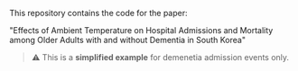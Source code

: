 This repository contains the code for the paper: 

"Effects of Ambient Temperature on Hospital Admissions and Mortality among Older Adults with and without Dementia in South Korea"


> ⚠️ This is a **simplified example** for demenetia admission events only.